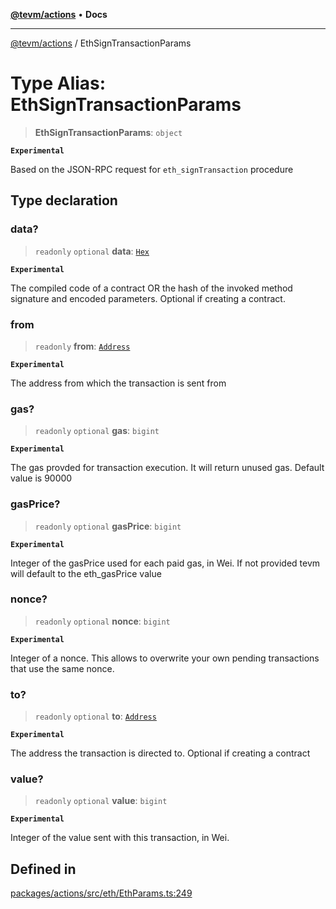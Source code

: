 [**@tevm/actions**](../README.md) • **Docs**

***

[@tevm/actions](../globals.md) / EthSignTransactionParams

# Type Alias: EthSignTransactionParams

> **EthSignTransactionParams**: `object`

**`Experimental`**

Based on the JSON-RPC request for `eth_signTransaction` procedure

## Type declaration

### data?

> `readonly` `optional` **data**: [`Hex`](Hex.md)

**`Experimental`**

The compiled code of a contract OR the hash of the invoked method signature and encoded parameters.
Optional if creating a contract.

### from

> `readonly` **from**: [`Address`](Address.md)

**`Experimental`**

The address from which the transaction is sent from

### gas?

> `readonly` `optional` **gas**: `bigint`

**`Experimental`**

The gas provded for transaction execution. It will return unused gas.
Default value is 90000

### gasPrice?

> `readonly` `optional` **gasPrice**: `bigint`

**`Experimental`**

Integer of the gasPrice used for each paid gas, in Wei.
If not provided tevm will default to the eth_gasPrice value

### nonce?

> `readonly` `optional` **nonce**: `bigint`

**`Experimental`**

Integer of a nonce. This allows to overwrite your own pending transactions that use the same nonce.

### to?

> `readonly` `optional` **to**: [`Address`](Address.md)

**`Experimental`**

The address the transaction is directed to. Optional if
creating a contract

### value?

> `readonly` `optional` **value**: `bigint`

**`Experimental`**

Integer of the value sent with this transaction, in Wei.

## Defined in

[packages/actions/src/eth/EthParams.ts:249](https://github.com/evmts/tevm-monorepo/blob/main/packages/actions/src/eth/EthParams.ts#L249)
